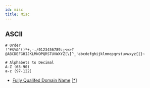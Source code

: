 ```yaml
---
id: misc
title: Misc
---
```


## ASCII

```
# Order
!"#$%&'()*+,-./0123456789:;<=>?@ABCDEFGHIJKLMNOPQRSTUVWXYZ[\]^_'abcdefghijklmnopqrstuvwxyz{|}~

# Alphabets to Decimal
A-Z (65-90)
a-z (97-122)
```

- [Fully Qualifed Domain Name](https://en.wikipedia.org/wiki/Fully_qualified_domain_name) [[\*](http://www.dns-sd.org/TrailingDotsInDomainNames.html)]
